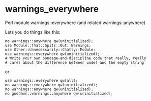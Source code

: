 warnings_everywhere
===================

Perl module warnings::everywhere (and related warnings::anywhere)

Lets you do things like this:

    no warnings::anywhere qw(uninitialized);
    use Module::That::Spits::Out::Warnings;
    use Other::Unnecessarily::Chatty::Module;
    use warnings::everywhere qw(uninitialized);
    # Write your own bondage-and-discipline code that really, really
    # cares about the difference between undef and the empty string

or

    use warnings::everywhere qw(all);
    no warnings::everywhere qw(uninitialized);
    no warnings::anywhere qw(uninitialized);
    no goddamn::warnings::anywhere qw(uninitialized);


